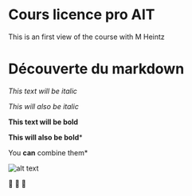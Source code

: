 # Cours licence pro AIT 

This is an first view of the course with M Heintz 

# Découverte du markdown

*This text will be italic*

_This will also be italic_

**This text will be bold**

__This will also be bold__*

You **can** combine them*

![alt text](https://lebulletinbleu.files.wordpress.com/2017/05/bernard-lhermite.jpg?w=723)

:metal:
:metal:
:metal: